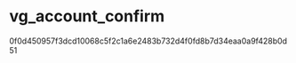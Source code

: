 vg_account_confirm
==================

0f0d450957f3dcd10068c5f2c1a6e2483b732d4f0fd8b7d34eaa0a9f428b0d51

